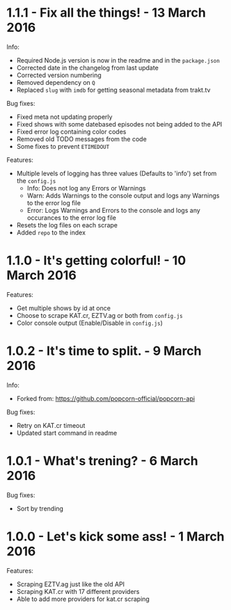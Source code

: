 1.1.1 - Fix all the things! - 13 March 2016
==================================================

Info:
 - Required Node.js version is now in the readme
   and in the `package.json`
 - Corrected date in the changelog from last update
 - Corrected version numbering
 - Removed dependency on `Q`
 - Replaced `slug` with `imdb` for getting seasonal 
   metadata from trakt.tv

Bug fixes:
 - Fixed meta not updating properly
 - Fixed shows with some datebased episodes not
   being added to the API
 - Fixed error log containing color codes
 - Removed old TODO messages from the code
 - Some fixes to prevent `ETIMEDOUT`
 
Features:
 - Multiple levels of logging has three values (Defaults to 'info')
   set from the `config.js`
   - Info: Does not log any Errors or Warnings
   - Warn: Adds Warnings to the console output and logs any Warnings
     to the error log file
   - Error: Logs Warnings and Errors to the console and logs any
     occurances to the error log file
 - Resets the log files on each scrape
 - Added `repo` to the index

1.1.0 - It's getting colorful! - 10 March 2016
==================================================

Features:
 - Get multiple shows by id at once
 - Choose to scrape KAT.cr, EZTV.ag or both from `config.js`
 - Color console output (Enable/Disable in `config.js`)

1.0.2 - It's time to split. - 9 March 2016
==================================================

Info:
 - Forked from: https://github.com/popcorn-official/popcorn-api
 
Bug fixes:
 - Retry on KAT.cr timeout
 - Updated start command in readme

1.0.1 - What's trening? - 6 March 2016
======================================

Bug fixes:
 - Sort by trending

1.0.0 - Let's kick some ass! - 1 March 2016
===========================================

Features:
 - Scraping EZTV.ag just like the old API
 - Scraping KAT.cr with 17 different providers
 - Able to add more providers for kat.cr scraping